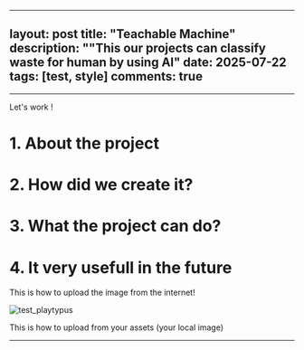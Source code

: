 
---
layout: post
title: "Teachable Machine"
description: ""This our projects can classify waste for human by using AI"
date: 2025-07-22
tags: [test, style]
comments: true
---

---
Let's work !

# 1. About the project

# 2. How did we create it?

# 3. What the project can do?

# 4. It very usefull in the future

This is how to upload the image from the internet!

![test_playtypus](https://Platypus232-perry.github.io/paper-jekyll-theme/assets/images/platypus.jpg)

This is how to upload from your assets (your local image)

---
